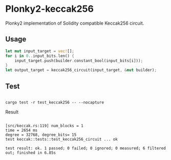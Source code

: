 # Plonky2-keccak256

Plonky2 implementation of Solidity compatible Keccak256 circuit.

## Usage

```rust
let mut input_target = vec![];
for i in 0..input_bits.len() {
    input_target.push(builder.constant_bool(input_bits[i]));
}
let output_target = keccak256_circuit(input_target, &mut builder);
```

## Test

```

cargo test -r test_keccak256 -- --nocapture

```

Result

```

[src/keccak.rs:119] num_blocks = 1
time = 2654 ms
degree = 32768, degree_bits= 15
test keccak::tests::test_keccak256_circuit ... ok

test result: ok. 1 passed; 0 failed; 0 ignored; 0 measured; 6 filtered out; finished in 6.85s

```

```

```
